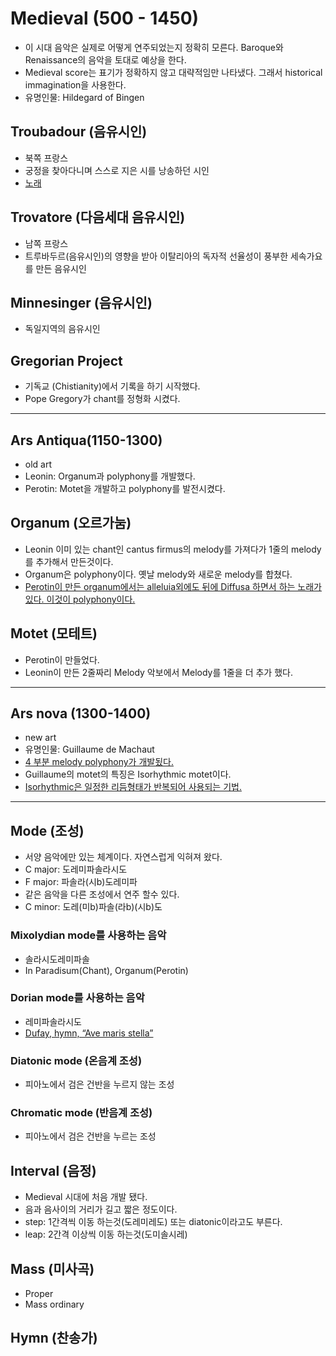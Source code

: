 # Medieval (500 - 1450)
- 이 시대 음악은 실제로 어떻게 연주되었는지 정확히 모른다. Baroque와 Renaissance의 음악을 토대로 예상을 한다.
- Medieval score는 표기가 정확하지 않고 대략적임만 나타냈다. 그래서 historical immagination을 사용한다.
- 유명인물: Hildegard of Bingen

## Troubadour (음유시인)
- 북쪽 프랑스
- 궁정을 찾아다니며 스스로 지은 시를 낭송하던 시인
- [노래](https://youtu.be/X1eBZnfHHmo)


## Trovatore (다음세대 음유시인)
- 남쪽 프랑스
- 트루바두르(음유시인)의 영향을 받아 이탈리아의 독자적 선율성이 풍부한 세속가요를 만든 음유시인

## Minnesinger (음유시인)
- 독일지역의 음유시인

## Gregorian Project
- 기독교 (Chistianity)에서 기록을 하기 시작했다.
- Pope Gregory가 chant를 정형화 시켰다.

---
## Ars Antiqua(1150-1300)
- old art
- Leonin: Organum과 polyphony를 개발했다.
- Perotin: Motet을 개발하고 polyphony를 발전시켰다.

## Organum (오르가눔)
- Leonin 이미 있는 chant인 cantus firmus의 melody를 가져다가 1줄의 melody를 추가해서 만든것이다.
- Organum은 polyphony이다. 옛날 melody와 새로운 melody를 합쳤다.
- [Perotin이 만든 organum에서는 alleluia외에도 뒤에 Diffusa 하면서 하는 노래가 있다. 이것이 polyphony이다.](https://youtu.be/6lxDrIn14l4)

## Motet (모테트)
- Perotin이 만들었다.
- Leonin이 만든 2줄짜리 Melody 악보에서 Melody를 1줄을 더 추가 했다.
---
## Ars nova (1300-1400)
- new art
- 유명인물: Guillaume de Machaut
- [4 부분 melody polyphony가 개발됬다.](https://youtu.be/77t_bjYSDKA)
- Guillaume의 motet의 특징은 Isorhythmic motet이다.
- [Isorhythmic은 일정한 리듬형태가 반복되어 사용되는 기법.](https://youtu.be/zBY-ebY_NIE)
---
## Mode (조성)
- 서양 음악에만 있는 체계이다. 자연스럽게 익혀져 왔다.
- C major: 도레미파솔라시도
- F major: 파솔라(시b)도레미파
- 같은 음악을 다른 조성에서 연주 할수 있다.
- C minor: 도레(미b)파솔(라b)(시b)도

### Mixolydian mode를 사용하는 음악
- 솔라시도레미파솔
- In Paradisum(Chant), Organum(Perotin)

### Dorian mode를 사용하는 음악
- 레미파솔라시도
- [Dufay, hymn, “Ave maris stella”](https://www.youtube.com/watch?v=6mcxEtyEUw4)

### Diatonic mode (온음계 조성)
- 피아노에서 검은 건반을 누르지 않는 조성

### Chromatic mode (반음계 조성)
- 피아노에서 검은 건반을 누르는 조성

## Interval (음정)
- Medieval 시대에 처음 개발 됐다.
- 음과 음사이의 거리가 길고 짧은 정도이다.
- step: 1간격씩 이동 하는것(도레미레도) 또는 diatonic이라고도 부른다.
- leap: 2간격 이상씩 이동 하는것(도미솔시레)


## Mass (미사곡)
- Proper
- Mass ordinary

## Hymn (찬송가)

